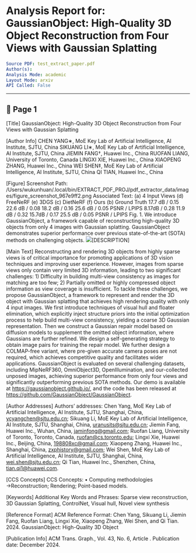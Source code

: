 # Analysis Report for: GaussianObject: High-Quality 3D Object Reconstruction from Four Views with Gaussian Splatting

```yaml
Source PDF: test_extract_paper.pdf
Author(s): 
Analysis Mode: academic
Layout Mode: arxiv
API Called: False
```

---


## 📄 Page 1

[Title]
GaussianObject: High-Quality 3D Object Reconstruction from Four Views with Gaussian Splatting

[Author Info]
CHEN YANG∗, MoE Key Lab of Artificial Intelligence, AI Institute, SJTU, China SIKUANG LI∗, MoE Key Lab of Artificial Intelligence, AI Institute, SJTU, China JIEMIN FANG†, Huawei Inc., China RUOFAN LIANG, University of Toronto, Canada LINGXI XIE, Huawei Inc., China XIAOPENG ZHANG, Huawei Inc., China WEI SHEN‡, MoE Key Lab of Artificial Intelligence, AI Institute, SJTU, China QI TIAN, Huawei Inc., China

[Figure]
Screenshot Path: /Users/wukunhuan/.local/bin/EXTRACT_PDF_PROJ/pdf_extractor_data/images/figure_screenshot_967e9ff2.png
Associated Text: (a) 4 Input Views (d) FreeNeRF (e) 3DGS (c) DietNeRF (f) Ours (b) Ground Truth 17.7 dB / 0.15 22.6 dB / 0.08 18.2 dB / 0.16 25.6 dB / 0.05 PSNR   / LPIPS 8.17dB / 0.28 11.9 dB / 0.32 15.7dB / 0.17 25.5 dB / 0.05 PSNR   / LPIPS Fig. 1. We introduce GaussianObject, a framework capable of reconstructing high-quality 3D objects from only 4 images with Gaussian splatting. GaussianObject demonstrates superior performance over previous state-of-the-art (SOTA) methods on challenging objects.
![](images/figure_screenshot_967e9ff2.png)[DESCRIPTION]


[Main Text]
Reconstructing and rendering 3D objects from highly sparse views is of critical importance for promoting applications of 3D vision techniques and improving user experience. However, images from sparse views only contain very limited 3D information, leading to two significant challenges: 1) Difficulty in building multi-view consistency as images for matching are too few; 2) Partially omitted or highly compressed object information as view coverage is insufficient. To tackle these challenges, we propose GaussianObject, a framework to represent and render the 3D object with Gaussian splatting that achieves high rendering quality with only 4 input images. We first introduce techniques of visual hull and floater elimination, which explicitly inject structure priors into the initial optimization process to help build multi-view consistency, yielding a coarse 3D Gaussian representation. Then we construct a Gaussian repair model based on diffusion models to supplement the omitted object information, where Gaussians are further refined. We design a self-generating strategy to obtain image pairs for training the repair model. We further design a COLMAP-free variant, where pre-given accurate camera poses are not required, which achieves competitive quality and facilitates wider applications. GaussianObject is evaluated on several challenging datasets, including MipNeRF360, OmniObject3D, OpenIllumination, and our-collected unposed images, achieving superior performance from only four views and significantly outperforming previous SOTA methods. Our demo is available at https://gaussianobject.github.io/, and the code has been released at https://github.com/GaussianObject/GaussianObject.

[Author Addresses]
Authors’ addresses: Chen Yang, MoE Key Lab of Artificial Intelligence, AI Institute, SJTU, Shanghai, China, ycyangchen@sjtu.edu.cn; Sikuang Li, MoE Key Lab of Artificial Intelligence, AI Institute, SJTU, Shanghai, China, uranusits@sjtu.edu.cn; Jiemin Fang, Huawei Inc., Wuhan, China, jaminfong@gmail.com; Ruofan Liang, University of Toronto, Toronto, Canada, ruofan@cs.toronto.edu; Lingxi Xie, Huawei Inc., Beijing, China, 198808xc@gmail.com; Xiaopeng Zhang, Huawei Inc., Shanghai, China, zxphistory@gmail.com; Wei Shen, MoE Key Lab of Artificial Intelligence, AI Institute, SJTU, Shanghai, China, wei.shen@sjtu.edu.cn; Qi Tian, Huawei Inc., Shenzhen, China, tian.qi1@huawei.com.

[CCS Concepts]
CCS Concepts: • Computing methodologies →Reconstruction; Rendering; Point-based models.

[Keywords]
Additional Key Words and Phrases: Sparse view reconstruction, 3D Gaussian Splatting, ControlNet, Visual hull, Novel view synthesis

[Reference Format]
ACM Reference Format: Chen Yang, Sikuang Li, Jiemin Fang, Ruofan Liang, Lingxi Xie, Xiaopeng Zhang, Wei Shen, and Qi Tian. 2024. GaussianObject: High-Quality 3D Object

[Publication Info]
ACM Trans. Graph., Vol. 43, No. 6, Article . Publication date: December 2024.